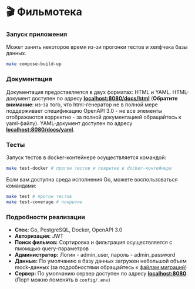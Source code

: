 # :clapper: Фильмотека 

### Запуск приложения

Может занять некоторое время из-зи прогонки тестов и хелфчека базы данных.

```bash
make compose-build-up
```

### Документация

Документация предоставляется в двух форматах: HTML и YAML. HTML-документ доступен по адресу [**localhost:8080/docs/html**](http://localhost:8080/docs/html) (**Обратите внимание**: из-за того, что html-генератор не в полной мере поддерживает спецификацию OpenAPI 3.0 - не все элементы отображаются корректно - за полной документацией обращайтесь к yaml-файлу). YAML-документ доступен по адресу [**localhost:8080/docs/yaml**](http://localhost:8080/docs/yaml).

### Тесты

Запуск тестов в docker-контейнере осуществляется командой:

```bash
make test-docker # прогон тестов и покрытие в docker-контейнере
```

Если вам доступна среда исполнения Go, можете воспользоваться командами:

```bash
make test # прогон тестов
make test-coverage # покрытие
```

### Подробности реализации

- **Стек:** Go, PostgreSQL, Docker, OpenAPI 3.0
- **Авторизация:** JWT
- **Поиск фильмов:** Сортировка и фильтрация осуществляется с пмомщью query-параметров
- **Администратор:** Логин - admin_user, пароль - admin_password
- **Данные:** По умолчанию в базу данных загружен небольшой объем mock-данных (за подробностями обращайтесь к [файлам миграций](https://github.com/Coderovshik/film-library/tree/master/internal/db/migrations))
- **Сервер:** По умолчанию сервер доступен по адресу [**localhost:8080**](http://localhost:8080). (Порт можно поменять в `config/.env`)
